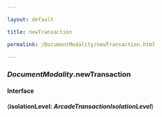 ```yaml
---

layout: default

title: newTransaction

permalink: /DocumentModality/newTransaction.html

---
```


### _DocumentModality_.newTransaction

#### Interface

(**isolationLevel: *ArcadeTransactionIsolationLevel***)


